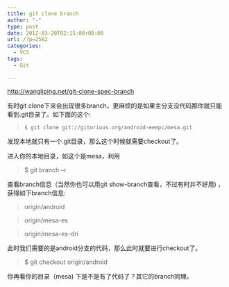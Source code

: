 ```yaml
---
title: git clone branch
author: "-"
type: post
date: 2012-03-20T02:15:08+00:00
url: /?p=2582
categories:
  - VCS
tags:
  - Git

---
```

<http://wangliping.net/git-clone-spec-branch>

有时git clone下来会出现很多branch，更麻烦的是如果主分支没代码那你就只能看到.git目录了。如下面的这个:

> `$ git clone git://gitorious.org/android-eeepc/mesa.git`

发现本地就只有一个.git目录，那么这个时候就需要checkout了。

进入你的本地目录，如这个是mesa，利用

> $ git branch –r

查看branch信息（当然你也可以用git show-branch查看，不过有时并不好用) ，获得如下branch信息: 

> origin/android
  
> origin/mesa-es
  
> origin/mesa-es-dri

此时我们需要的是android分支的代码，那么此时就要进行checkout了。

> $ git checkout origin/android

你再看你的目录（mesa) 下是不是有了代码了？其它的branch同理。